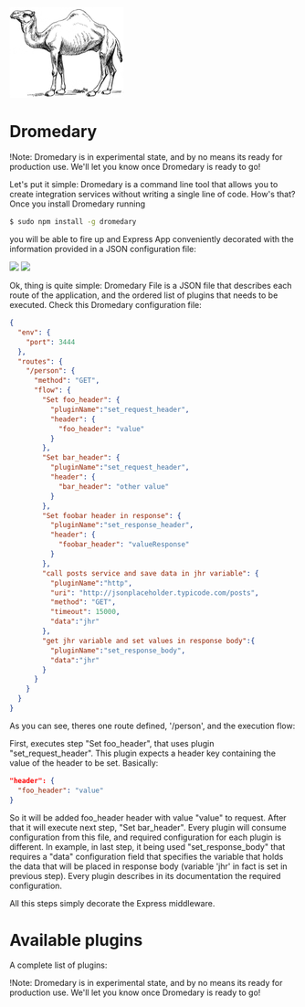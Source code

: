 <img src="https://raw.githubusercontent.com/randiantech/dromedary/master/docs/dromedary_logo.png" width="200">

# Dromedary

!Note: Dromedary is in experimental state, and by no means its ready for production use. We'll let you know once Dromedary is ready to go!

Let's put it simple: Dromedary is a command line tool that allows you to create integration services without writing a single line of code.
How's that? Once you install Dromedary running

```bash
$ sudo npm install -g dromedary
```

you will be able to fire up and Express App conveniently decorated with the information provided in a JSON configuration file:


<img src="https://raw.githubusercontent.com/randiantech/dromedary/master/docs/dromedary_diag1.png">


<img src="https://33.media.tumblr.com/303a1e93a2fc8535e78adc88759794f9/tumblr_nuwn12D2FN1u60o27o1_250.gif">


Ok, thing is quite simple: Dromedary File is a JSON file that describes each route of the application, and the ordered list of plugins that needs to be executed. Check this Dromedary configuration file:


```json
{
  "env": {
    "port": 3444
  },
  "routes": {
    "/person": {
      "method": "GET",
      "flow": {
        "Set foo_header": {
          "pluginName":"set_request_header",
          "header": {
            "foo_header": "value"
          }
        },
        "Set bar_header": {
          "pluginName":"set_request_header",
          "header": {
            "bar_header": "other value"
          }
        },
        "Set foobar header in response": {
          "pluginName":"set_response_header",
          "header": {
            "foobar_header": "valueResponse"
          }
        },
        "call posts service and save data in jhr variable": {
          "pluginName":"http",
          "uri": "http://jsonplaceholder.typicode.com/posts",
          "method": "GET",
          "timeout": 15000,
          "data":"jhr"
        },
        "get jhr variable and set values in response body":{
          "pluginName":"set_response_body",
          "data":"jhr"
        }
      }
    }
  }
}
```

As you can see, theres one route defined, '/person', and the execution flow: 

First, executes step "Set foo_header", that uses plugin "set_request_header". This plugin expects a header key containing the value of the header to be set. Basically: 


```json
"header": {
  "foo_header": "value"
}
```

So it will be added foo_header header with value "value" to request.
After that it will execute next step, "Set bar_header".
Every plugin will consume configuration from this file, and required configuration for each plugin is different. In example, in last step, it being used "set_response_body" that requires a "data" configuration field that specifies the variable that holds the data that will be placed in response body (variable 'jhr' in fact is set in previous step).
Every plugin describes in its documentation the required configuration.

All this steps simply decorate the Express middleware.


# Available plugins

A complete list of plugins:



!Note: Dromedary is in experimental state, and by no means its ready for production use. We'll let you know once Dromedary is ready to go!

